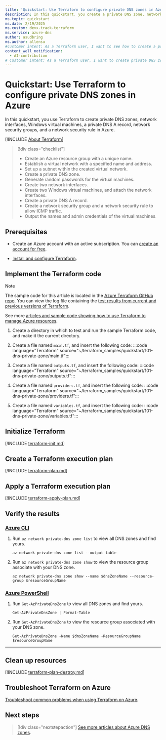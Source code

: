 ```yaml
---
title: 'Quickstart: Use Terraform to configure private DNS zones in Azure'
description: In this quickstart, you create a private DNS zone, network interfaces, Windows virtual machines, a private DNS A record, network security groups, and a network security rule in Azure.
ms.topic: quickstart
ms.date: 2/19/2025
ms.custom: devx-track-terraform
ms.service: azure-dns
author: asudbring
ms.author: allensu
#customer intent: As a Terraform user, I want to see how to create a private DNS zone and Windows virtual machines in Azure.
content_well_notification: 
  - AI-contribution
# Customer intent: As a Terraform user, I want to create private DNS zones and Windows virtual machines in Azure, so that I can efficiently manage resource configurations and networking within my cloud environment.
---
```


# Quickstart: Use Terraform to configure private DNS zones in Azure

In this quickstart, you use Terraform to create private DNS zones, network interfaces, Windows virtual machines, a private DNS A record, network security groups, and a network security rule in Azure.

[!INCLUDE [About Terraform](~/azure-dev-docs-pr/articles/terraform/includes/abstract.md)]

> [!div class="checklist"]
> * Create an Azure resource group with a unique name.
> * Establish a virtual network with a specified name and address.
> * Set up a subnet within the created virtual network.
> * Create a private DNS zone.
> * Generate random passwords for the virtual machines.
> * Create two network interfaces.
> * Create two Windows virtual machines, and attach the network interfaces.
> * Create a private DNS A record.
> * Create a network security group and a network security rule to allow ICMP traffic.
> * Output the names and admin credentials of the virtual machines.

## Prerequisites

- Create an Azure account with an active subscription. You can [create an account for free](https://azure.microsoft.com/pricing/purchase-options/azure-account?cid=msft_learn).

- [Install and configure Terraform](/azure/developer/terraform/quickstart-configure).

## Implement the Terraform code

> [!NOTE]
> The sample code for this article is located in the [Azure Terraform GitHub repo](https://github.com/Azure/terraform/tree/master/quickstart/101-dns-private-zone). You can view the log file containing the [test results from current and previous versions of Terraform](https://github.com/Azure/terraform/tree/master/quickstart/101-dns-private-zone/TestRecord.md).
>
> See more [articles and sample code showing how to use Terraform to manage Azure resources](/azure/terraform).

1. Create a directory in which to test and run the sample Terraform code, and make it the current directory.

1. Create a file named `main.tf`, and insert the following code:
    :::code language="Terraform" source="~/terraform_samples/quickstart/101-dns-private-zone/main.tf":::

1. Create a file named `outputs.tf`, and insert the following code:
    :::code language="Terraform" source="~/terraform_samples/quickstart/101-dns-private-zone/outputs.tf":::

1. Create a file named `providers.tf`, and insert the following code:
    :::code language="Terraform" source="~/terraform_samples/quickstart/101-dns-private-zone/providers.tf":::

1. Create a file named `variables.tf`, and insert the following code:
    :::code language="Terraform" source="~/terraform_samples/quickstart/101-dns-private-zone/variables.tf":::

## Initialize Terraform

[!INCLUDE [terraform-init.md](~/azure-dev-docs-pr/articles/terraform/includes/terraform-init.md)]

## Create a Terraform execution plan

[!INCLUDE [terraform-plan.md](~/azure-dev-docs-pr/articles/terraform/includes/terraform-plan.md)]

## Apply a Terraform execution plan

[!INCLUDE [terraform-apply-plan.md](~/azure-dev-docs-pr/articles/terraform/includes/terraform-apply-plan.md)]

## Verify the results

### [Azure CLI](#tab/azure-cli)

1. Run `az network private-dns zone list` to view all DNS zones and find yours.

   ```azurecli
   az network private-dns zone list --output table
   ```

1. Run `az network private-dns zone show` to view the resource group associate with your DNS zone.

   ```azurecli
   az network private-dns zone show --name $dnsZoneName --resource-group $resourceGroupName
   ```

### [Azure PowerShell](#tab/azure-powershell)

1. Run `Get-AzPrivateDnsZone` to view all DNS zones and find yours.

    ```azurepowershell
    Get-AzPrivateDnsZone | Format-Table
    ```

2. Run `Get-AzPrivateDnsZone` to view the resource group associated with your DNS zone.

    ```azurepowershell
    Get-AzPrivateDnsZone -Name $dnsZoneName -ResourceGroupName $resourceGroupName
    ```

---

## Clean up resources

[!INCLUDE [terraform-plan-destroy.md](~/azure-dev-docs-pr/articles/terraform/includes/terraform-plan-destroy.md)]

## Troubleshoot Terraform on Azure

[Troubleshoot common problems when using Terraform on Azure](/azure/developer/terraform/troubleshoot).

## Next steps

> [!div class="nextstepaction"]
> [See more articles about Azure DNS zones](/search/?terms=Azure%20dns%20zones%20and%20terraform).

